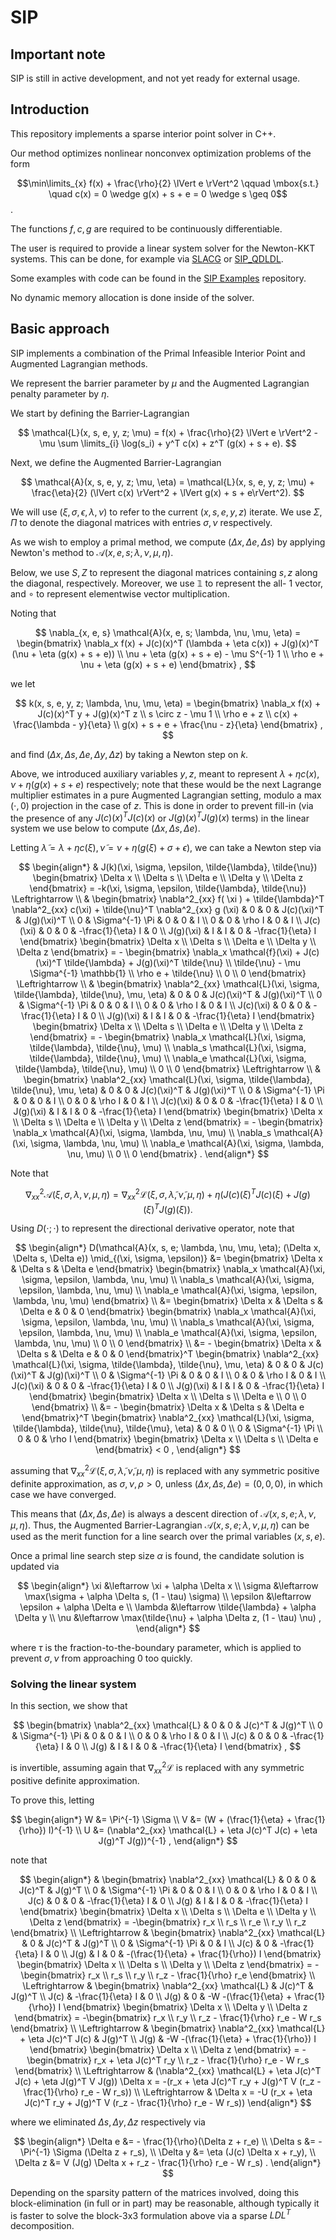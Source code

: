 # SIP

## Important note

SIP is still in active development, and not yet ready for external usage.

## Introduction

This repository implements a sparse interior point solver in C++.

Our method optimizes nonlinear nonconvex optimization problems of the form

$$\min\limits_{x} f(x) + \frac{\rho}{2} \lVert e \rVert^2 \qquad \mbox{s.t.}
  \quad c(x) = 0 \wedge g(x) + s + e = 0 \wedge s \geq 0$$.

The functions $f, c, g$ are required to be continuously differentiable.

The user is required to provide a linear system solver for the Newton-KKT systems.
This can be done, for example via
[SLACG](https://github.com/joaospinto/slacg)
or
[SIP_QDLDL](https://github.com/joaospinto/sip_qdldl).

Some examples with code can be found in the
[SIP Examples](https://github.com/joaospinto/sip_examples) repository.

No dynamic memory allocation is done inside of the solver.


## Basic approach

SIP implements a combination of the Primal Infeasible Interior Point and
Augmented Lagrangian methods.

We represent the barrier parameter by $\mu$ and the Augmented Lagrangian
penalty parameter by $\eta$.

We start by defining the Barrier-Lagrangian

$$
\mathcal{L}(x, s, e, y, z; \mu) =
f(x) + \frac{\rho}{2} \lVert e \rVert^2 - \mu \sum \limits_{i} \log(s_i) +
y^T c(x) + z^T (g(x) + s + e).
$$

Next, we define the Augmented Barrier-Lagrangian

$$
\mathcal{A}(x, s, e, y, z; \mu, \eta) = \mathcal{L}(x, s, e, y, z; \mu) +
\frac{\eta}{2} (\lVert c(x) \rVert^2 + \lVert g(x) + s + e\rVert^2).
$$

We will use $(\xi, \sigma, \epsilon, \lambda, \nu)$ to refer to
the current $(x, s, e, y, z)$ iterate. We use $\Sigma, \Pi$ to denote
the diagonal matrices with entries $\sigma, \nu$ respectively.

As we wish to employ a primal method, we compute $(\Delta x, \Delta e, \Delta s)$
by applying Newton's method to $\mathcal{A}(x, e, s; \lambda, \nu, \mu, \eta)$.

Below, we use $S, Z$ to represent the diagonal matrices containing $s, z$
along the diagonal, respectively. Moreover, we use $\mathbb{1}$ to represent
the all- $1$ vector, and $\circ$ to represent elementwise vector multiplication.

Noting that

$$
\nabla_{x, e, s} \mathcal{A}(x, e, s; \lambda, \nu, \mu, \eta) =
\begin{bmatrix}
\nabla_x f(x) + J(c)(x)^T (\lambda + \eta c(x)) + J(g)(x)^T (\nu + \eta (g(x) + s + e)) \\
\nu + \eta (g(x) + s + e) - \mu S^{-1} 1 \\
\rho e + \nu + \eta (g(x) + s + e)
\end{bmatrix} ,
$$

we let

$$
k(x, s, e, y, z; \lambda, \nu, \mu, \eta) =
\begin{bmatrix}
\nabla_x f(x) + J(c)(x)^T y + J(g)(x)^T z \\
s \circ z - \mu 1 \\
\rho e + z \\
c(x) + \frac{\lambda - y}{\eta} \\
g(x) + s + e + \frac{\nu - z}{\eta}
\end{bmatrix} ,
$$

and find $(\Delta x, \Delta s, \Delta e, \Delta y, \Delta z)$ by taking a Newton step on $k$.

Above, we introduced auxiliary variables $y, z$, meant to represent
$\lambda + \eta c(x), \nu + \eta (g(x) + s + e)$ respectively; note that these would
be the next Lagrange multiplier estimates in a pure Augmented Lagrangian setting,
modulo a $\max(\cdot, 0)$ projection in the case of $z$.
This is done in order to prevent fill-in (via the presence of any
$J(c)(x)^T J(c)(x)$ or $J(g)(x)^T J(g)(x)$ terms) in the linear system we use
below to compute $(\Delta x, \Delta s, \Delta e)$.

Letting $\tilde{\lambda} = \lambda + \eta c(\xi), \tilde{\nu} = \nu + \eta (g(\xi) + \sigma + \epsilon)$,
we can take a Newton step via

$$
\begin{align*}
& J(k)(\xi, \sigma, \epsilon, \tilde{\lambda}, \tilde{\nu})
\begin{bmatrix}
\Delta x \\
\Delta s \\
\Delta e \\
\Delta y \\
\Delta z
\end{bmatrix} =
-k(\xi, \sigma, \epsilon, \tilde{\lambda}, \tilde{\nu})
\Leftrightarrow \\
& \begin{bmatrix}
  \nabla^2_{xx} f( \xi ) + \tilde{\lambda}^T \nabla^2_{xx} c(\xi) + \tilde{\nu}^T \nabla^2_{xx} g (\xi) & 0 & 0 & J(c)(\xi)^T & J(g)(\xi)^T \\
  0 & \Sigma^{-1} \Pi & 0 & 0 & I \\
  0 & 0 & \rho I & 0 & I \\
  J(c)(\xi) & 0 & 0 & -\frac{1}{\eta} I & 0 \\
  J(g)(\xi) & I & I & 0 & -\frac{1}{\eta} I
  \end{bmatrix}
\begin{bmatrix}
\Delta x \\
\Delta s \\
\Delta e \\
\Delta y \\
\Delta z
\end{bmatrix}
= - \begin{bmatrix}
    \nabla_x \mathcal{f}(\xi) + J(c)(\xi)^T \tilde{\lambda} + J(g)(\xi)^T \tilde{\nu} \\
    \tilde{\nu} - \mu \Sigma^{-1} \mathbb{1} \\
    \rho e + \tilde{\nu} \\
    0 \\
    0
    \end{bmatrix} \Leftrightarrow \\
& \begin{bmatrix}
  \nabla^2_{xx} \mathcal{L}(\xi, \sigma, \tilde{\lambda}, \tilde{\nu}, \mu, \eta) & 0 & 0 & J(c)(\xi)^T & J(g)(\xi)^T \\
  0 & \Sigma^{-1} \Pi & 0 & 0 & I \\
  0 & 0 & \rho I & 0 & I \\
  J(c)(\xi) & 0 & 0 & -\frac{1}{\eta} I & 0 \\
  J(g)(\xi) & I & I & 0 & -\frac{1}{\eta} I
  \end{bmatrix}
\begin{bmatrix}
\Delta x \\
\Delta s \\
\Delta e \\
\Delta y \\
\Delta z
\end{bmatrix}
= - \begin{bmatrix}
    \nabla_x \mathcal{L}(\xi, \sigma, \tilde{\lambda}, \tilde{\nu}, \mu) \\
    \nabla_s \mathcal{L}(\xi, \sigma, \tilde{\lambda}, \tilde{\nu}, \mu) \\
    \nabla_e \mathcal{L}(\xi, \sigma, \tilde{\lambda}, \tilde{\nu}, \mu) \\
    0 \\
    0
    \end{bmatrix} \Leftrightarrow \\
& \begin{bmatrix}
  \nabla^2_{xx} \mathcal{L}(\xi, \sigma, \tilde{\lambda}, \tilde{\nu}, \mu, \eta) & 0 & 0 & J(c)(\xi)^T & J(g)(\xi)^T \\
  0 & \Sigma^{-1} \Pi & 0 & 0 & I \\
  0 & 0 & \rho I & 0 & I \\
  J(c)(\xi) & 0 & 0 & -\frac{1}{\eta} I & 0 \\
  J(g)(\xi) & I & I & 0 & -\frac{1}{\eta} I
  \end{bmatrix}
\begin{bmatrix}
\Delta x \\
\Delta s \\
\Delta e \\
\Delta y \\
\Delta z
\end{bmatrix}
= - \begin{bmatrix}
    \nabla_x \mathcal{A}(\xi, \sigma, \lambda, \nu, \mu) \\
    \nabla_s \mathcal{A}(\xi, \sigma, \lambda, \nu, \mu) \\
    \nabla_e \mathcal{A}(\xi, \sigma, \lambda, \nu, \mu) \\
    0 \\
    0
    \end{bmatrix} .
\end{align*}
$$

Note that

$$
\nabla^2_{xx} \mathcal{A}(\xi, \sigma, \lambda, \nu, \mu, \eta)
= \nabla^2_{xx} \mathcal{L}(\xi, \sigma, \tilde{\lambda}, \tilde{\nu}, \mu, \eta) +
\eta (J(c)(\xi)^T J(c)(\xi) + J(g)(\xi)^T J(g)(\xi)).
$$

Using $D( \cdot ; \cdot )$ to represent the directional derivative operator, note that

$$
\begin{align*} 
D(\mathcal{A}(x, s, e; \lambda, \nu, \mu, \eta); (\Delta x, \Delta s, \Delta e)) \mid_{(\xi, \sigma, \epsilon)} &=
\begin{bmatrix}
\Delta x & \Delta s & \Delta e
\end{bmatrix}
\begin{bmatrix}
\nabla_x \mathcal{A}(\xi, \sigma, \epsilon, \lambda, \nu, \mu) \\
\nabla_s \mathcal{A}(\xi, \sigma, \epsilon, \lambda, \nu, \mu) \\
\nabla_e \mathcal{A}(\xi, \sigma, \epsilon, \lambda, \nu, \mu)
\end{bmatrix} \\
&= \begin{bmatrix}
   \Delta x & \Delta s & \Delta e & 0 & 0
   \end{bmatrix}
\begin{bmatrix}
\nabla_x \mathcal{A}(\xi, \sigma, \epsilon, \lambda, \nu, \mu) \\
\nabla_s \mathcal{A}(\xi, \sigma, \epsilon, \lambda, \nu, \mu) \\
\nabla_e \mathcal{A}(\xi, \sigma, \epsilon, \lambda, \nu, \mu) \\
0 \\
0
\end{bmatrix} \\
&= - \begin{bmatrix}
     \Delta x & \Delta s & \Delta e & 0 & 0
     \end{bmatrix}^T 
\begin{bmatrix}
\nabla^2_{xx} \mathcal{L}(\xi, \sigma, \tilde{\lambda}, \tilde{\nu}, \mu, \eta) & 0 & 0 & J(c)(\xi)^T & J(g)(\xi)^T \\
0 & \Sigma^{-1} \Pi & 0 & 0 & I \\
0 & 0 & \rho I & 0 & I \\
J(c)(\xi) & 0 & 0 & -\frac{1}{\eta} I & 0 \\
J(g)(\xi) & I & I & 0 & -\frac{1}{\eta} I
\end{bmatrix}
\begin{bmatrix}
\Delta x \\
\Delta s \\
\Delta e \\
0 \\
0
\end{bmatrix} \\
&= - \begin{bmatrix}
     \Delta x & \Delta s & \Delta e
     \end{bmatrix}^T 
\begin{bmatrix}
\nabla^2_{xx} \mathcal{L}(\xi, \sigma, \tilde{\lambda}, \tilde{\nu}, \tilde{\mu}, \eta) & 0 & 0 \\
0 & \Sigma^{-1} \Pi \\
0 & 0 & \rho I
\end{bmatrix}
\begin{bmatrix}
\Delta x \\
\Delta s \\
\Delta e
\end{bmatrix} < 0 ,
\end{align*}
$$

assuming that $\nabla^2_{xx} \mathcal{L}(\xi, \sigma, \tilde{\lambda}, \tilde{\nu}, \mu, \eta)$
is replaced with any symmetric positive definite approximation, as $\sigma, \nu, \rho > 0$,
unless $(\Delta x, \Delta s, \Delta e) = (0, 0, 0)$, in which case we have converged.

This means that $(\Delta x, \Delta s, \Delta e)$ is always a descent direction
of $\mathcal{A}(x, s, e; \lambda, \nu, \mu, \eta)$.
Thus, the Augmented Barrier-Lagrangian $\mathcal{A}(x, s, e; \lambda, \nu, \mu, \eta)$
can be used as the merit function for a line search over the primal variables $(x, s, e)$.

Once a primal line search step size $\alpha$ is found, the candidate solution
is updated via

$$
\begin{align*}
\xi &\leftarrow \xi + \alpha \Delta x \\
\sigma &\leftarrow \max(\sigma + \alpha \Delta s, (1 - \tau) \sigma) \\
\epsilon &\leftarrow \epsilon + \alpha \Delta e \\
\lambda &\leftarrow \tilde{\lambda} + \alpha \Delta y \\
\nu &\leftarrow \max(\tilde{\nu} + \alpha \Delta z, (1 - \tau) \nu) ,
\end{align*}
$$

where $\tau$ is the fraction-to-the-boundary parameter, which is applied to
prevent $\sigma, \nu$ from approaching $0$ too quickly.

### Solving the linear system

In this section, we show that 

$$ \begin{bmatrix}
   \nabla^2_{xx} \mathcal{L} & 0 & 0 & J(c)^T & J(g)^T \\
   0 & \Sigma^{-1} \Pi & 0 & 0 & I \\
   0 & 0 & \rho I & 0 & I \\
   J(c) & 0 & 0 & -\frac{1}{\eta} I & 0 \\
   J(g) & I & I & 0 & -\frac{1}{\eta} I
   \end{bmatrix} , $$

is invertible, assuming again that $\nabla^2_{xx} \mathcal{L}$ is replaced
with any symmetric positive definite approximation.

To prove this, letting

$$
\begin{align*} 
W &= \Pi^{-1} \Sigma \\
V &= (W + (\frac{1}{\eta} + \frac{1}{\rho}) I)^{-1} \\
U &= (\nabla^2_{xx} \mathcal{L} + \eta J(c)^T J(c) + \eta J(g)^T J(g))^{-1} ,
\end{align*} 
$$

note that

$$
\begin{align*} 
& \begin{bmatrix}
  \nabla^2_{xx} \mathcal{L} & 0 & 0 & J(c)^T & J(g)^T \\
  0 & \Sigma^{-1} \Pi & 0 & 0 & I \\
   0 & 0 & \rho I & 0 & I \\
  J(c) & 0 & 0 & -\frac{1}{\eta} I & 0 \\
  J(g) & I & I & 0 & -\frac{1}{\eta} I
  \end{bmatrix}
  \begin{bmatrix}
  \Delta x \\
  \Delta s \\
  \Delta e \\
  \Delta y \\
  \Delta z
  \end{bmatrix} =
  -\begin{bmatrix}
   r_x \\
   r_s \\
   r_e \\
   r_y \\
   r_z
   \end{bmatrix} \\
\Leftrightarrow
& \begin{bmatrix}
  \nabla^2_{xx} \mathcal{L} & 0 & J(c)^T & J(g)^T \\
  0 & \Sigma^{-1} \Pi & 0 & I \\
  J(c) & 0 & -\frac{1}{\eta} I & 0 \\
  J(g) & I & 0 & -(\frac{1}{\eta} + \frac{1}{\rho}) I
  \end{bmatrix}
  \begin{bmatrix}
  \Delta x \\
  \Delta s \\
  \Delta y \\
  \Delta z
  \end{bmatrix} =
  -\begin{bmatrix}
   r_x \\
   r_s \\
   r_y \\
   r_z - \frac{1}{\rho} r_e
   \end{bmatrix} \\
\Leftrightarrow
& \begin{bmatrix}
  \nabla^2_{xx} \mathcal{L} & J(c)^T & J(g)^T \\
  J(c) & -\frac{1}{\eta} I & 0 \\
  J(g) & 0 & -W -(\frac{1}{\eta} + \frac{1}{\rho}) I
  \end{bmatrix}
  \begin{bmatrix}
  \Delta x \\
  \Delta y \\
  \Delta z
  \end{bmatrix} =
  -\begin{bmatrix}
   r_x \\
   r_y \\
   r_z - \frac{1}{\rho} r_e - W r_s
   \end{bmatrix} \\
\Leftrightarrow
& \begin{bmatrix}
  \nabla^2_{xx} \mathcal{L} + \eta J(c)^T J(c) & J(g)^T \\
  J(g) & -W -(\frac{1}{\eta} + \frac{1}{\rho}) I
  \end{bmatrix}
  \begin{bmatrix}
  \Delta x \\
  \Delta z
  \end{bmatrix} =
  -\begin{bmatrix}
   r_x + \eta J(c)^T r_y \\
   r_z - \frac{1}{\rho} r_e - W r_s
   \end{bmatrix} \\
\Leftrightarrow
& (\nabla^2_{xx} \mathcal{L} + \eta J(c)^T J(c) + \eta J(g)^T V J(g)) \Delta x =
   -(r_x + \eta J(c)^T r_y + J(g)^T V (r_z - \frac{1}{\rho} r_e - W r_s)) \\
\Leftrightarrow
& \Delta x =
   -U (r_x + \eta J(c)^T r_y + J(g)^T V (r_z - \frac{1}{\rho} r_e - W r_s))
\end{align*} 
$$

where we eliminated $\Delta s, \Delta y, \Delta z$ respectively via

$$
\begin{align*}
\Delta e &= - \frac{1}{\rho}(\Delta z + r_e) \\
\Delta s &= -\Pi^{-1} \Sigma (\Delta z + r_s), \\
\Delta y &= \eta (J(c) \Delta x + r_y), \\
\Delta z &= V (J(g) \Delta x + r_z - \frac{1}{\rho} r_e - W r_s) .
\end{align*} 
$$

Depending on the sparsity pattern of the matrices involved,
doing this block-elimination (in full or in part) may be reasonable,
although typically it is faster to solve the block-3x3 formulation above
via a sparse $L D L^T$ decomposition.
